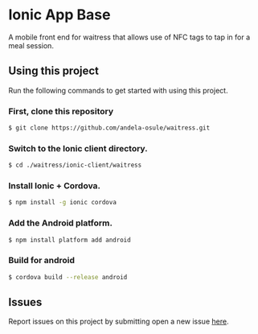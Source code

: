 Ionic App Base
=====================

A mobile front end for waitress that allows use of NFC tags to tap in for a meal session.

## Using this project
Run the following commands to get started with using this project.

### First, clone this repository
```bash
$ git clone https://github.com/andela-osule/waitress.git
```

### Switch to the Ionic client directory.
```bash
$ cd ./waitress/ionic-client/waitress
```

### Install Ionic + Cordova.
```bash
$ npm install -g ionic cordova
```

### Add the Android platform.
```bash
$ npm install platform add android
```

### Build for android
```bash
$ cordova build --release android
```

## Issues
Report issues on this project by submitting open a new issue [here](https://github.com/andela-osule/waitress/issues/new).
